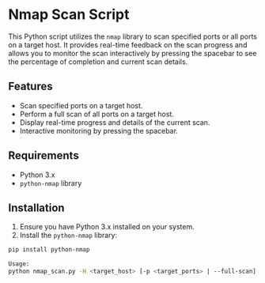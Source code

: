 # Nmap Scan Script

This Python script utilizes the `nmap` library to scan specified ports or all ports on a target host. It provides real-time feedback on the scan progress and allows you to monitor the scan interactively by pressing the spacebar to see the percentage of completion and current scan details.

## Features

- Scan specified ports on a target host.
- Perform a full scan of all ports on a target host.
- Display real-time progress and details of the current scan.
- Interactive monitoring by pressing the spacebar.

## Requirements

- Python 3.x
- `python-nmap` library

## Installation

1. Ensure you have Python 3.x installed on your system.
2. Install the `python-nmap` library:

```bash
pip install python-nmap

Usage:
python nmap_scan.py -H <target_host> [-p <target_ports> | --full-scan]

